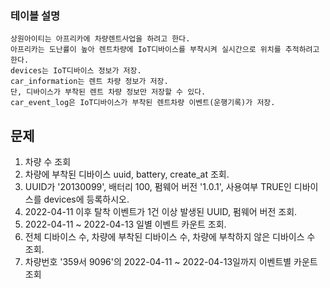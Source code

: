 ### 테이블 설명
    상원아이티는 아프리카에 차량렌트사업을 하려고 한다.
    아프리카는 도난률이 높아 렌트차량에 IoT디바이스를 부착시켜 실시간으로 위치를 추적하려고 한다.
    devices는 IoT디바이스 정보가 저장.
    car_information는 렌트 차량 정보가 저장. 
    단, 디바이스가 부착된 렌트 차량 정보만 저장할 수 있다.
    car_event_log은 IoT디바이스가 부착된 렌트차량 이벤트(운행기록)가 저장.

## 문제

1. 차량 수 조회
2. 차량에 부착된 디바이스 uuid, battery, create_at 조회.
3. UUID가 '20130099', 배터리 100, 펌웨어 버전 '1.0.1', 사용여부 TRUE인 디바이스를 devices에 등록하시오.
4. 2022-04-11 이후 탈착 이벤트가 1건 이상 발생된 UUID, 펌웨어 버전 조회.
5. 2022-04-11 ~ 2022-04-13 일별 이벤트 카운트 조회.  
6. 전체 디바이스 수, 차량에 부착된 디바이스 수, 차량에 부착하지 않은 디바이스 수 조회.
7. 차량번호 '359서 9096'의 2022-04-11 ~ 2022-04-13일까지 이벤트별 카운트 조회